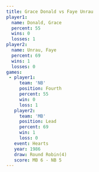 ```yaml
---
title: Grace Donald vs Faye Unrau
player1:             
  name: Donald, Grace
  percent: 55        
  wins: 0            
  losses: 1          
player2:             
  name: Unrau, Faye  
  percent: 69        
  wins: 1            
  losses: 0          
games:
 - player1:          
     team: 'NB'      
     position: Fourth
     percent: 55     
     win: 0          
     loss: 1         
   player2:        
     team: 'MB'    
     position: Lead
     percent: 69   
     win: 1        
     loss: 0       
   event: Hearts       
   year: 1986          
   draw: Round Robin(4)
   score: MB 6 - NB 5  
---
```

